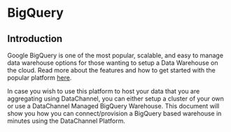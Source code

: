 # BigQuery

## Introduction

Google BigQuery is one of the most popular, scalable, and easy to manage data warehouse options for those wanting to setup a Data Warehouse on the cloud. Read more about the features and how to get started with the popular platform [here](https://cloud.google.com/bigquery/docs).

In case you wish to use this platform to host your data that you are aggregating using DataChannel, you can either setup a cluster of your own or use a DataChannel Managed BigQuery Warehouse. This document will show you how you can connect/provision a BigQuery based warehouse in minutes using the DataChannel Platform.

###
